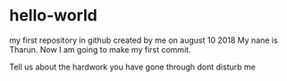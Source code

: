 # hello-world
my first repository in github created by me on august 10 2018
My nane is Tharun. Now I am going to make my first commit.

Tell us about the hardwork you have gone through
dont disturb me
